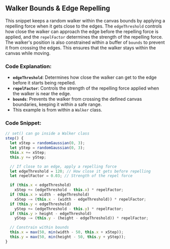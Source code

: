 ## Walker Bounds & Edge Repelling

This snippet keeps a random walker within the canvas bounds by applying a repelling force when it gets close to the edges. The `edgeThreshold` controls how close the walker can approach the edge before the repelling force is applied, and the `repelFactor` determines the strength of the repelling force. The walker's position is also constrained within a buffer of `bounds` to prevent it from crossing the edges. This ensures that the walker stays within the canvas while moving.

### Code Explanation:

- **`edgeThreshold`**: Determines how close the walker can get to the edge before it starts being repelled.
- **`repelFactor`**: Controls the strength of the repelling force applied when the walker is near the edge.
- **`bounds`**: Prevents the walker from crossing the defined canvas boundaries, keeping it within a safe range.
- This example is from within a `Walker` class.

### Code Snippet:

```javascript
// set() can go inside a Walker class
step() {
  let xStep = randomGaussian(0, 3);
  let yStep = randomGaussian(0, 3);
  this.x += xStep;
  this.y += yStep;

  // If close to an edge, apply a repelling force
  let edgeThreshold = 120; // How close it gets before repelling
  let repelFactor = 0.03; // Strength of the repel force

  if (this.x < edgeThreshold)
    xStep += (edgeThreshold - this.x) * repelFactor;
  if (this.x > width - edgeThreshold)
    xStep -= (this.x - (width - edgeThreshold)) * repelFactor;
  if (this.y < edgeThreshold)
    yStep += (edgeThreshold - this.y) * repelFactor;
  if (this.y > height - edgeThreshold)
    yStep -= (this.y - (height - edgeThreshold)) * repelFactor;

  // Constrain within bounds
  this.x = max(50, min(width - 50, this.x + xStep));
  this.y = max(50, min(height - 50, this.y + yStep));
}
```

